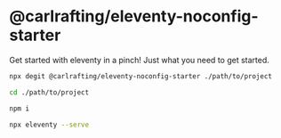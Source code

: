 # @carlrafting/eleventy-noconfig-starter

Get started with eleventy in a pinch! Just what you need to get started.

```bash
npx degit @carlrafting/eleventy-noconfig-starter ./path/to/project

cd ./path/to/project

npm i

npx eleventy --serve
```
